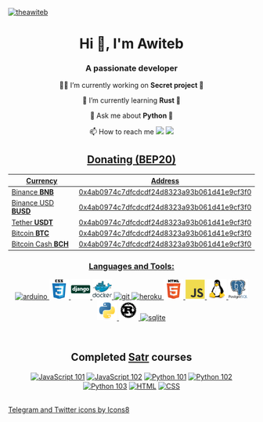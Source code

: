 <a href="https://github.com/TheAwiteb">
  <p align="left"> <img src="https://komarev.com/ghpvc/?username=theawiteb&label=Profile%20views&color=blueviolet&style=flat" alt="theawiteb" /> </p>
</a>

<h1 align="center">Hi 👋, I'm Awiteb</h1>
<h3 align="center">A passionate developer</h3>

<div align="center">

<p>👨‍💻 I’m currently working on <b>Secret project 👀</b></p>
<p>🌱 I’m currently learning <b>Rust 🦀 </b></p>
<p>💬 Ask me about <b>Python 🐍 </b></p>
<p>📫 How to reach me </a><a href="https://t.me/TheAwiteb"><img src="https://img.icons8.com/nolan/30/telegram-app.png"/></a> <a href="https://twitter.com/Awiteb"><img src="https://img.icons8.com/nolan/30/twitter.png"/></p>

<h2 id="donating-bep20">Donating (BEP20)</h2>
<table>
   <thead>
      <tr>
         <th>Currency</th>
         <th>Address</th>
      </tr>
   </thead>
   <tbody>
      <tr>
         <td>Binance <strong>BNB</strong></td>
         <td>0x4ab0974c7dfcdcdf24d8323a93b061d41e9cf3f0</td>
      </tr>
      <tr>
         <td>Binance USD <strong>BUSD</strong></td>
         <td>0x4ab0974c7dfcdcdf24d8323a93b061d41e9cf3f0</td>
      </tr>
      <tr>
         <td>Tether <strong>USDT</strong></td>
         <td>0x4ab0974c7dfcdcdf24d8323a93b061d41e9cf3f0</td>
      </tr>
      <tr>
         <td>Bitcoin <strong>BTC</strong></td>
         <td>0x4ab0974c7dfcdcdf24d8323a93b061d41e9cf3f0</td>
      </tr>
      <tr>
         <td>Bitcoin Cash <strong>BCH</strong></td>
         <td>0x4ab0974c7dfcdcdf24d8323a93b061d41e9cf3f0</td>
      </tr>
   </tbody>
</table>

<h3>Languages and Tools:</h3>
<p align="center"> <a href="https://www.arduino.cc/" target="_blank"> <img src="https://cdn.worldvectorlogo.com/logos/arduino-1.svg" alt="arduino" width="40" height="40"/> </a> <a href="https://www.w3schools.com/css/" target="_blank"> <img src="https://raw.githubusercontent.com/devicons/devicon/master/icons/css3/css3-original-wordmark.svg" alt="css3" width="40" height="40"/> </a> <a href="https://www.djangoproject.com/" target="_blank"> <img src="https://raw.githubusercontent.com/devicons/devicon/master/icons/django/django-original.svg" alt="django" width="40" height="40"/> </a> <a href="https://www.docker.com/" target="_blank"> <img src="https://raw.githubusercontent.com/devicons/devicon/master/icons/docker/docker-original-wordmark.svg" alt="docker" width="40" height="40"/> </a> <a href="https://git-scm.com/" target="_blank"> <img src="https://www.vectorlogo.zone/logos/git-scm/git-scm-icon.svg" alt="git" width="40" height="40"/> </a> <a href="https://heroku.com" target="_blank"> <img src="https://www.vectorlogo.zone/logos/heroku/heroku-icon.svg" alt="heroku" width="40" height="40"/> </a> <a href="https://www.w3.org/html/" target="_blank"> <img src="https://raw.githubusercontent.com/devicons/devicon/master/icons/html5/html5-original-wordmark.svg" alt="html5" width="40" height="40"/> </a> <a href="https://developer.mozilla.org/en-US/docs/Web/JavaScript" target="_blank"> <img src="https://raw.githubusercontent.com/devicons/devicon/master/icons/javascript/javascript-original.svg" alt="javascript" width="40" height="40"/> </a> <a href="https://www.linux.org/" target="_blank"> <img src="https://raw.githubusercontent.com/devicons/devicon/master/icons/linux/linux-original.svg" alt="linux" width="40" height="40"/> </a> <a href="https://www.postgresql.org" target="_blank"> <img src="https://raw.githubusercontent.com/devicons/devicon/master/icons/postgresql/postgresql-original-wordmark.svg" alt="postgresql" width="40" height="40"/> </a> <a href="https://www.python.org" target="_blank"> <img src="https://raw.githubusercontent.com/devicons/devicon/master/icons/python/python-original.svg" alt="python" width="40" height="40"/> </a> <a href="https://www.rust-lang.org" target="_blank"> <img src="https://raw.githubusercontent.com/devicons/devicon/master/icons/rust/rust-plain.svg" alt="rust" width="40" height="40"/> </a> <a href="https://www.sqlite.org/" target="_blank"> <img src="https://www.vectorlogo.zone/logos/sqlite/sqlite-icon.svg" alt="sqlite" width="40" height="40"/> </a> </p>
</div>
<br>

<h2 align='center'>Completed <a href='https://Satr.codes'>Satr</a> courses</h2>

<div align='center'><a target='_blank' href='https://satr.codes/courses/MxhtosVATL/view'><img align='center' alt='JavaScript 101' src='https://assets.safcsp.cloud/badges/badges-44.png' width='90' height='90'/></a>
<a target='_blank' href='https://satr.codes/courses/lnCDammOOq/view'><img align='center' alt='JavaScript 102' src='https://assets.safcsp.cloud/badges/badges-44.png' width='90' height='90'/></a>
<a target='_blank' href='https://satr.codes/courses/rRUQyVDkwQ/view'><img align='center' alt='Python 101' src='https://assets.safcsp.cloud/badges/badges-45.png' width='90' height='90'/></a>
<a target='_blank' href='https://satr.codes/courses/VIvMvhyCiV/view'><img align='center' alt='Python 102' src='https://assets.safcsp.cloud/badges/badges-45.png' width='90' height='90'/></a>
<a target='_blank' href='https://satr.codes/courses/MvNhowmHeB/view'><img align='center' alt='Python 103' src='https://assets.safcsp.cloud/badges/badges-45.png' width='90' height='90'/></a>
<a target='_blank' href='https://satr.codes/courses/CATspNvVjT/view'><img align='center' alt='HTML' src='https://assets.safcsp.cloud/badges/badges-54.png' width='90' height='90'/></a>
<a target='_blank' href='https://satr.codes/courses/hNUwyBUKmF/view'><img align='center' alt='CSS' src='https://assets.safcsp.cloud/badges/badges-53.png' width='90' height='90'/></a>

</div>




<br> <a href="https://icons8.com/icon/">Telegram and Twitter icons by Icons8</a> <br>
